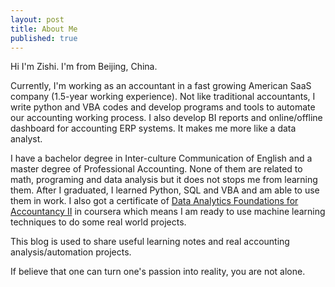 ```yaml
---
layout: post
title: About Me
published: true
---
```

Hi I'm Zishi. I'm from Beijing, China.

Currently, I'm working as an accountant in a fast growing American SaaS company (1.5-year working experience). Not like traditional accountants, I write python and VBA codes and develop programs and tools to automate our accounting working process. I also develop BI reports and online/offline dashboard for accounting ERP systems. It makes me more like a data analyst.

I have a bachelor degree in Inter-culture Communication of English and a master degree of Professional Accounting. None of them are related to math, programing and data analysis but it does not stops me from learning them. After I graduated, I learned Python, SQL and VBA and am able to use them in work. I also got a certificate of [Data Analytics Foundations for Accountancy II](https://www.coursera.org/account/accomplishments/certificate/RK83Y97QPK8G) in coursera which means I am ready to use machine learning techniques to do some real world projects.

This blog is used to share useful learning notes and real accounting analysis/automation projects.

If believe that one can turn one's passion into reality, you are not alone.